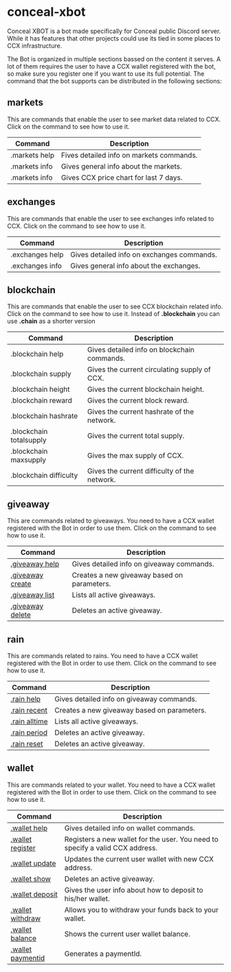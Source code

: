 # conceal-xbot

Conceal XBOT is a bot made specifically for Conceal public Discord server. While it has features that other projects could use its tied in some places to CCX infrastructure.

The Bot is organized in multiple sections bassed on the content it serves. A lot of them requires the user to have a CCX wallet registered with the bot, so make sure you register one if you want to use its full potential. The command that the bot supports can be distributed in the following sections:

## markets

This are commands that enable the user to see market data related to CCX. Click on the command to see how to use it.

| Command  | Description |
| ------------- | ------------- |
| .markets help  | Fives detailed info on markets commands. |
| .markets info  | Gives general info about the markets. |
| .markets info  | Gives CCX price chart for last 7 days. |

## exchanges

This are commands that enable the user to see exchanges info related to CCX. Click on the command to see how to use it.

| Command  | Description |
| ------------- | ------------- |
| .exchanges help  | Gives detailed info on exchanges commands. |
| .exchanges info  | Gives general info about the exchanges. |

## blockchain

This are commands that enable the user to see CCX blockchain related info. Click on the command to see how to use it.
Instead of **.blockchain** you can use **.chain** as a shorter version

| Command  | Description |
| ------------- | ------------- |
| .blockchain help  | Gives detailed info on blockchain commands. |
| .blockchain supply  | Gives the current circulating supply of CCX. |
| .blockchain height  | Gives the current blockchain height. |
| .blockchain reward  | Gives the current block reward. |
| .blockchain hashrate  | Gives the current hashrate of the network. |
| .blockchain totalsupply  | Gives the current total supply. |
| .blockchain maxsupply  | Gives the max supply of CCX. |
| .blockchain difficulty  | Gives the current difficulty of the network. |

## giveaway

This are commands related to giveaways. You need to have a CCX wallet registered with the Bot in order to use them. Click on the command to see how to use it.

| Command  | Description |
| ------------- | ------------- |
| [.giveaway help](https://github.com/ConcealNetwork/conceal-xbot/blob/master/docs/giveaways.md#giveaways) | Gives detailed info on giveaway commands. |
| [.giveaway create](https://github.com/ConcealNetwork/conceal-xbot/blob/master/docs/giveaways.md#creating-a-giveaway) | Creates a new giveaway based on parameters. |
| [.giveaway list](https://github.com/ConcealNetwork/conceal-xbot/blob/master/docs/giveaways.md#listing-all-active-giveaways) | Lists all active giveaways. |
| [.giveaway delete](https://github.com/ConcealNetwork/conceal-xbot/blob/master/docs/giveaways.md#deleting-a-giveaway) | Deletes an active giveaway. |

## rain

This are commands related to rains. You need to have a CCX wallet registered with the Bot in order to use them. Click on the command to see how to use it.

| Command  | Description |
| ------------- | ------------- |
| [.rain help](https://github.com/ConcealNetwork/conceal-xbot/blob/master/docs/rains.md#rains) | Gives detailed info on giveaway commands. |
| [.rain recent](https://github.com/ConcealNetwork/conceal-xbot/blob/master/docs/rains.md#rain-by-recent-activity) | Creates a new giveaway based on parameters. |
| [.rain alltime](https://github.com/ConcealNetwork/conceal-xbot/blob/master/docs/rains.md#rain-by-alltime-activity) | Lists all active giveaways. |
| [.rain period](https://github.com/ConcealNetwork/conceal-xbot/blob/master/docs/rains.md#rain-by-period-activity) | Deletes an active giveaway. |
| [.rain reset](https://github.com/ConcealNetwork/conceal-xbot/blob/master/docs/rains.md#reseting-the-period) | Deletes an active giveaway. |

## wallet

This are commands related to your wallet. You need to have a CCX wallet registered with the Bot in order to use them. Click on the command to see how to use it.

| Command  | Description |
| ------------- | ------------- |
| [.wallet help](https://github.com/ConcealNetwork/conceal-xbot/blob/master/docs/wallet.md#wallet) | Gives detailed info on wallet commands. |
| [.wallet register](https://github.com/ConcealNetwork/conceal-xbot/blob/master/docs/wallet.md#register-a-wallet) | Registers a new wallet for the user. You need to specify a valid CCX address. |
| [.wallet update](https://github.com/ConcealNetwork/conceal-xbot/blob/master/docs/wallet.md#update-your-wallet) | Updates the current user wallet with new CCX address. |
| [.wallet show](https://github.com/ConcealNetwork/conceal-xbot/blob/master/docs/wallet.md#show-your-wallet-info) | Deletes an active giveaway. |
| [.wallet deposit](https://github.com/ConcealNetwork/conceal-xbot/blob/master/docs/wallet.md#showing-how-to-deposit) | Gives the user info about how to deposit to his/her wallet. |
| [.wallet withdraw](https://github.com/ConcealNetwork/conceal-xbot/blob/master/docs/rains.md#reseting-the-period) | Allows you to withdraw your funds back to your wallet. |
| [.wallet balance](https://github.com/ConcealNetwork/conceal-xbot/blob/master/docs/wallet.md#showing-your-wallet-balance) | Shows the current user wallet balance. |
| [.wallet paymentid](https://github.com/ConcealNetwork/conceal-xbot/blob/master/docs/rains.md#reseting-the-period) | Generates a paymentId. |


